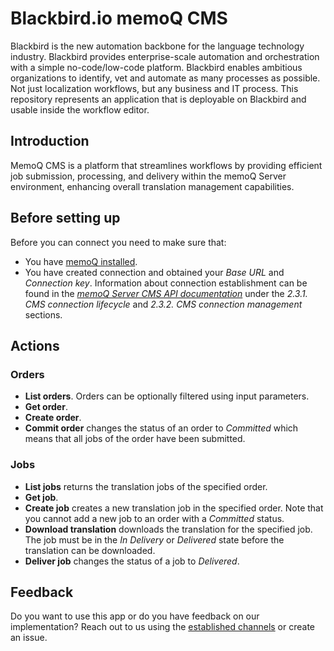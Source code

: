# Blackbird.io memoQ CMS

Blackbird is the new automation backbone for the language technology industry. Blackbird provides enterprise-scale automation and orchestration with a simple no-code/low-code platform. Blackbird enables ambitious organizations to identify, vet and automate as many processes as possible. Not just localization workflows, but any business and IT process. This repository represents an application that is deployable on Blackbird and usable inside the workflow editor.

## Introduction

<!-- begin docs -->

MemoQ CMS is a platform that streamlines workflows by providing efficient job submission, processing, and delivery within the memoQ Server environment, enhancing overall translation management capabilities.

## Before setting up

Before you can connect you need to make sure that:

- You have [memoQ installed](https://www.memoq.com/downloads).
- You have created connection and obtained your _Base URL_ and _Connection key_. Information about connection establishment can be found in the [_memoQ Server CMS API documentation_](https://docs.memoq.com/current/api-docs/cmsapi/CMS%20Gateway%20REST%20API%20v2.00.pdf?_gl=1*nqna0h*_ga*ODg3NDQ5Njc0LjE3MDExNjIwMjY.*_ga_HHK0YX9VVW*MTcwMTI0MzUxMS4zLjAuMTcwMTI0MzUxMS4wLjAuMA..*_ga_TVK7MSKW78*MTcwMTI0MzUxMS4zLjAuMTcwMTI0MzUyMC4wLjAuMA..*_gcl_au*MTM3Njk1OTc2NC4xNzAxMTYyMDI1#page=13&zoom=100,90,94) under the _2.3.1. CMS connection lifecycle_ and _2.3.2. CMS connection management_ sections.

## Actions

### Orders 

- **List orders**. Orders can be optionally filtered using input parameters.
- **Get order**.
- **Create order**.
- **Commit order** changes the status of an order to _Committed_ which means that all jobs of the order have been submitted.

### Jobs

- **List jobs** returns the translation jobs of the specified order.
- **Get job**.
- **Create job** creates a new translation job in the specified order. Note that you cannot add a new job to an order with a _Committed_ status.
- **Download translation** downloads the translation for the specified job. The job must be in the _In Delivery_ or _Delivered_ state before the translation can be downloaded.
- **Deliver job** changes the status of a job to _Delivered_.

## Feedback

Do you want to use this app or do you have feedback on our implementation? Reach out to us using the [established channels](https://www.blackbird.io/) or create an issue.

<!-- end docs -->